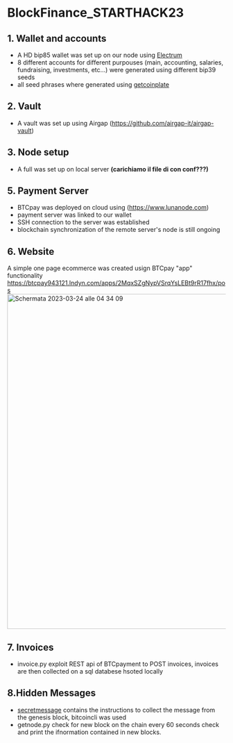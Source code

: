 # BlockFinance_STARTHACK23

## 1. Wallet and accounts 
- A HD bip85 wallet was set up on our node using [Electrum](https://electrum.org)
- 8 different accounts for different purpouses (main, accounting, salaries, fundraising, investments, etc...) were generated using different bip39 seeds 
- all seed phrases where generated using [getcoinplate](https://getcoinplate.com/bip39-seed-phrase-mnemonics-generator-offline-online-tool/)

## 2. Vault 
- A vault was set up using Airgap (https://github.com/airgap-it/airgap-vault)

## 3. Node setup 
- A full was set up on local server
**(carichiamo il file di con conf???)**

  
## 5. Payment Server
- BTCpay was deployed on cloud using (https://www.lunanode.com)
- payment server was linked to our wallet 
- SSH connection to the server was established 
- blockchain synchronization of the remote server's node is still ongoing 

## 6. Website 
A simple one page ecommerce was created usign BTCpay "app" functionality https://btcpay943121.lndyn.com/apps/2MqxSZgNypVSrqYsLEBt9rR17fhx/pos
<img width="772" alt="Schermata 2023-03-24 alle 04 34 09" src="https://user-images.githubusercontent.com/128647197/227454632-57d9c3f9-3493-465a-a2f9-cd0c3e0898a1.png">

## 7. Invoices 
- invoice.py exploit REST api of BTCpayment to POST invoices, invoices are then collected on a sql databese hsoted locally

## 8.Hidden Messages
- [secretmessage](https://github.com/lexdumitrache/BlockFinance_STARTHACK23/blob/main/secretmessage.txt) contains the instructions to collect the message from the genesis block, bitcoincli was used
- getnode.py check for new block on the chain every 60 seconds check and print the ifnormation contained in new blocks. 
